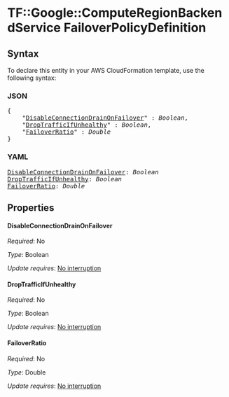# TF::Google::ComputeRegionBackendService FailoverPolicyDefinition

## Syntax

To declare this entity in your AWS CloudFormation template, use the following syntax:

### JSON

<pre>
{
    "<a href="#disableconnectiondrainonfailover" title="DisableConnectionDrainOnFailover">DisableConnectionDrainOnFailover</a>" : <i>Boolean</i>,
    "<a href="#droptrafficifunhealthy" title="DropTrafficIfUnhealthy">DropTrafficIfUnhealthy</a>" : <i>Boolean</i>,
    "<a href="#failoverratio" title="FailoverRatio">FailoverRatio</a>" : <i>Double</i>
}
</pre>

### YAML

<pre>
<a href="#disableconnectiondrainonfailover" title="DisableConnectionDrainOnFailover">DisableConnectionDrainOnFailover</a>: <i>Boolean</i>
<a href="#droptrafficifunhealthy" title="DropTrafficIfUnhealthy">DropTrafficIfUnhealthy</a>: <i>Boolean</i>
<a href="#failoverratio" title="FailoverRatio">FailoverRatio</a>: <i>Double</i>
</pre>

## Properties

#### DisableConnectionDrainOnFailover

_Required_: No

_Type_: Boolean

_Update requires_: [No interruption](https://docs.aws.amazon.com/AWSCloudFormation/latest/UserGuide/using-cfn-updating-stacks-update-behaviors.html#update-no-interrupt)

#### DropTrafficIfUnhealthy

_Required_: No

_Type_: Boolean

_Update requires_: [No interruption](https://docs.aws.amazon.com/AWSCloudFormation/latest/UserGuide/using-cfn-updating-stacks-update-behaviors.html#update-no-interrupt)

#### FailoverRatio

_Required_: No

_Type_: Double

_Update requires_: [No interruption](https://docs.aws.amazon.com/AWSCloudFormation/latest/UserGuide/using-cfn-updating-stacks-update-behaviors.html#update-no-interrupt)


